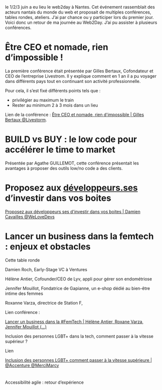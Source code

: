le 1/2/3 juin a eu lieu le web2day à Nantes. Cet événement rassemblait des acteurs nantais du monde du web et proposait de multiples conférences, tables rondes, ateliers. J’ai par chance ou y participer lors du premier jour. Voici donc un retour de ma journée au Web2Day. J’ai pu assister à plusieurs conférences.

# Être CEO et nomade, rien d’impossible !

La première conférence était présentée par Gilles Bertaux, Cofondateur et CEO de l’entreprise Livestrom. Il y explique comment en 1 an il a pu voyager dans différents pays tout en continuant son activité professionnelle.

Pour cela, il s’est fixé différents points tels que :

- privilégier au maximum le train
- Rester au minimum 2 à 3 mois dans un lieu

Lien de la conférence : [Être CEO et nomade, rien d'impossible | Gilles Bertaux @Livestorm](https://youtu.be/PuPT5oF-sv4).

# BUILD vs BUY : le low code pour accélérer le time to market

Présentée par Agathe GUILLEMOT, cette conférence présentait les avantages à proposer des outils low/no code a des clients.

# Proposez aux [développeurs.ses](http://développeurs.ses) d’investir dans vos boites

[Proposez aux développeurs ses d'investir dans vos boites | Damien Cavailles @WeLoveDevs](https://youtu.be/KzB8elYdMBk)

# Lancer un business dans la femtech : enjeux et obstacles

Cette table ronde

Damien Roch, Early-Stage VC à Ventures

Hélène Antier, Cofounder/CEO de Lyv, appli pour gérer son endométriose

Jennifer Mouillot, Fondatrice de Gapianne, un e-shop dédié au bien-être intime des femmes

Roxanne Varza, directrice de Station F,

Lien conférence :

[Lancer un business dans la #FemTech | Hélène Antier, Roxane Varza, Jennifer Mouillot (...)](https://youtu.be/NuMDwH2mlzc)

Inclusion des personnes LGBT+ dans la tech, comment passer à la vitesse supérieur ?

Lien

[Inclusion des personnes LGBT+ comment passer à la vitesse supérieure | @Accenture @MerciMarcy](https://youtu.be/-WNHg0yi8Cw)

#

Accessibilité agile : retour d’expérience
